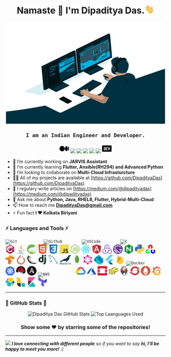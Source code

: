 <h1 align="center">Namaste 🙏 I'm Dipaditya Das.<img src="https://github.com/DipadityaDas/DipadityaDas/raw/master/img/wave.gif" width="6%"></h1>
<p align="center"><img alt="GIF" src="https://github.com/DipadityaDas/DipadityaDas/raw/master/img/code.gif" width="500" height="320"/></p>
<h3 align="center"><samp>I am an Indian Engineer and Developer.</samp></h3>

<div align="center">

[<img src="https://github.com/DipadityaDas/DipadityaDas/raw/master/img/medium.svg" width=30>](https://dipadityadas.medium.com/)
[<img src="https://img.icons8.com/fluent/100/000000/twitter.svg" width="30"/>](https://twitter.com/dipadityadas)
[<img src="https://img.icons8.com/fluent/100/000000/linkedin.svg" width="30"/>](https://linkedin.com/in/DipadityaDas)
[<img src="https://img.icons8.com/fluent/100/000000/facebook-new.svg" width="30"/>](https://www.facebook.com/dipaditya.das)
[<img src="https://img.icons8.com/fluent/100/000000/instagram-new.svg" width="30"/>](https://instagram.com/dipaditya_das/)
[<img src="https://img.icons8.com/fluent/100/000000/gmail--v2.svg" width="30"/>](mailto:DipadityaDas@gmail.com)
[<img src="https://github.com/DipadityaDas/DipadityaDas/raw/master/img/devto.svg" width=30>](https://dev.to/dipadityadas)

</div>

- 🔭 I’m currently working on **JARVIS Assistant**
- 🌱 I’m currently learning **Flutter, Ansible(RH294) and Advanced Python**
- 👯 I’m looking to collaborate on **Multi-Cloud Infrasturcture**
- 👨‍💻 All of my projects are available at [https://github.com/DipadityaDas](https://github.com/DipadityaDas)
- 📝 I regulary write articles on [https://medium.com/@dipadityadas](https://medium.com/@dipadityadas)
- 💬 Ask me about **Python, Java, RHEL8, Flutter, Hybrid-Multi-Cloud**
- 📫 How to reach me **DipadityaDas@gmail.com**
- ⚡ Fun fact **I ❤ Kolkata Biriyani**

### ⚡ Languages and Tools ⚡

<code><img height="30" alt="Git           " src="https://img.icons8.com/color/100/000000/git.svg"                           /></code>
<code><img height="30" alt="Github        " src="https://img.icons8.com/fluent/100/000000/github.svg"                       /></code>
<code><img height="30" alt="VSCode        " src="https://img.icons8.com/fluent/100/000000/visual-studio-code-2019.svg"      /></code>
<code><img height="30" alt="C             " src="https://img.icons8.com/color/100/000000/c-programming.svg"                 /></code>
<code><img height="30" alt="Cplusplus     " src="https://github.com/DipadityaDas/DipadityaDas/raw/master/img/cplusplus.svg" /></code>
<code><img height="30" alt="Java          " src="https://github.com/DipadityaDas/DipadityaDas/raw/master/img/java.svg"      /></code>
<code><img height="30" alt="Spring        " src="https://github.com/DipadityaDas/DipadityaDas/raw/master/img/spring.svg"    /></code>
<code><img height="30" alt="Html5         " src="https://github.com/DipadityaDas/DipadityaDas/raw/master/img/html5.svg"     /></code>
<code><img height="30" alt="Css3          " src="https://github.com/DipadityaDas/DipadityaDas/raw/master/img/css3.svg"      /></code>
<code><img height="30" alt="JavaScript    " src="https://github.com/DipadityaDas/DipadityaDas/raw/master/img/javascript.svg"/></code>
<code><img height="30" alt="NodeJS        " src="https://github.com/DipadityaDas/DipadityaDas/raw/master/img/nodejs.svg"    /></code>
<code><img height="30" alt="React         " src="https://github.com/DipadityaDas/DipadityaDas/raw/master/img/reactjs.svg"   /></code>
<code><img height="30" alt="AngularJS     " src="https://github.com/DipadityaDas/DipadityaDas/raw/master/img/angular.svg"   /></code>
<code><img height="30" alt="Redux         " src="https://github.com/DipadityaDas/DipadityaDas/raw/master/img/redux.svg"     /></code>
<code><img height="30" alt="Gatsby        " src="https://github.com/DipadityaDas/DipadityaDas/raw/master/img/gatsbyjs.svg"  /></code>
<code><img height="30" alt="Nginx         " src="https://github.com/DipadityaDas/DipadityaDas/raw/master/img/nginx.svg"     /></code>
<code><img height="30" alt="Python3       " src="https://github.com/DipadityaDas/DipadityaDas/raw/master/img/python.svg"    /></code>
<code><img height="30" alt="OpenCV        " src="https://github.com/DipadityaDas/DipadityaDas/raw/master/img/opencv.svg"    /></code>
<code><img height="30" alt="Tensorflow    " src="https://github.com/DipadityaDas/DipadityaDas/raw/master/img/tensorflow.svg"/></code>
<code><img height="30" alt="Pytorch       " src="https://github.com/DipadityaDas/DipadityaDas/raw/master/img/pytorch.svg"   /></code>
<code><img height="30" alt="Flask         " src="https://github.com/DipadityaDas/DipadityaDas/raw/master/img/flask.svg"     /></code>
<code><img height="30" alt="Django        " src="https://github.com/DipadityaDas/DipadityaDas/raw/master/img/django.svg"    /></code>
<code><img height="30" alt="MySQL         " src="https://github.com/DipadityaDas/DipadityaDas/raw/master/img/mysql.svg"     /></code>
<code><img height="30" alt="MariaDB       " src="https://github.com/DipadityaDas/DipadityaDas/raw/master/img/mariadb.svg"   /></code>
<code><img height="30" alt="MongoDB       " src="https://github.com/DipadityaDas/DipadityaDas/raw/master/img/mongodb.svg"   /></code>
<code><img height="30" alt="GraphQL       " src="https://github.com/DipadityaDas/DipadityaDas/raw/master/img/graphql.svg"   /></code>
<code><img height="30" alt="Dart Lang     " src="https://github.com/DipadityaDas/DipadityaDas/raw/master/img/dart.svg"      /></code>
<code><img height="30" alt="Flutter       " src="https://github.com/DipadityaDas/DipadityaDas/raw/master/img/flutter.svg"   /></code>
<code><img height="30" alt="Firebase      " src="https://github.com/DipadityaDas/DipadityaDas/raw/master/img/firebase.svg"  /></code>
<code><img height="30" alt="Docker        " src="https://img.icons8.com/color/100/000000/docker.svg"                        /></code>
<code><img height="30" alt="Kubernetes    " src="https://github.com/DipadityaDas/DipadityaDas/raw/master/img/kubernetes.svg"/></code>
<code><img height="30" alt="Redhat Linux  " src="https://github.com/DipadityaDas/DipadityaDas/raw/master/img/redhat.svg"    /></code>
<code><img height="30" alt="Ansible       " src="https://github.com/DipadityaDas/DipadityaDas/raw/master/img/ansible.svg"   /></code>
<code><img height="30" alt="AWS           " src="https://img.icons8.com/color/100/000000/amazon-web-services.svg"           /></code>
<code><img height="30" alt="Google Cloud  " src="https://github.com/DipadityaDas/DipadityaDas/raw/master/img/gcp.svg"       /></code>
<code><img height="30" alt="Azure         " src="https://github.com/DipadityaDas/DipadityaDas/raw/master/img/azure.svg"     /></code>
<code><img height="30" alt="Openstack     " src="https://github.com/DipadityaDas/DipadityaDas/raw/master/img/openstack.svg" /></code>
<code><img height="30" alt="Hadoop        " src="https://github.com/DipadityaDas/DipadityaDas/raw/master/img/hadoop.svg"    /></code>
<code><img height="30" alt="Jenkins       " src="https://github.com/DipadityaDas/DipadityaDas/raw/master/img/jenkins.svg"   /></code>
<code><img height="30" alt="OpenShift     " src="https://github.com/DipadityaDas/DipadityaDas/raw/master/img/openshift.svg" /></code>
<code><img height="30" alt="Prometheus    " src="https://github.com/DipadityaDas/DipadityaDas/raw/master/img/prometheus.svg"/></code>
<code><img height="30" alt="Grafana       " src="https://github.com/DipadityaDas/DipadityaDas/raw/master/img/grafana.svg"   /></code>
<code><img height="30" alt="Elastic Search" src="https://github.com/DipadityaDas/DipadityaDas/raw/master/img/elastic.svg"   /></code>
<code><img height="30" alt="Logstash      " src="https://github.com/DipadityaDas/DipadityaDas/raw/master/img/logstash.svg"  /></code>
<code><img height="30" alt="Kibana        " src="https://github.com/DipadityaDas/DipadityaDas/raw/master/img/kibana.svg"    /></code>
<code><img height="30" alt="Terraform     " src="https://github.com/DipadityaDas/DipadityaDas/raw/master/img/terraform.svg" /></code>

<!-- ### Blogs posts -->
<!-- BLOG-POST-LIST:START -->

<!-- BLOG-POST-LIST:END -->

---

### 🚀 GitHub Stats 🚀

<div align="center">
<img alt="Dipaditya Das GitHub Stats" src="https://github-readme-stats-5i0uvjfd7.vercel.app/api?username=dipadityadas&theme=algolia&hide=prs&show_icons=true&hide_border=true&include_all_commits=true"/>
<img alt="Top Laanguages Used" src="https://github-readme-stats.dipadityadas.vercel.app/api/top-langs/?username=dipadityadas&layout=compact&theme=algolia&hide_border=true">
</div>
<div align="center">

### Show some ❤️ by starring some of the repositories!

</div>

---

<img src="https://media.giphy.com/media/LnQjpWaON8nhr21vNW/giphy.gif" width="60"> <em><b>I love connecting with different people</b> so if you want to say <b>hi, I'll be happy to meet you more!</b> :)</em>
